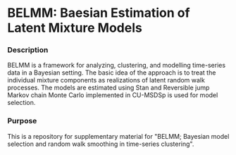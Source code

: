 # BELMM: Baesian Estimation of Latent Mixture Models

### Description
BELMM is a framework for analyzing, clustering, and modelling time-series data in a Bayesian setting. The basic idea of the approach is to treat the individual mixture components as realizations of latent random walk processes. The models are estimated using Stan and Reversible jump Markov chain Monte Carlo implemented in CU-MSDSp is used for model selection. 

### Purpose
This is a repository for supplementary material for "BELMM; Bayesian model selection and random walk smoothing in time-series clustering".   
